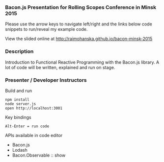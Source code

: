 ### Bacon.js Presentation for Rolling Scopes Conference in Minsk 2015

Please use the arrow keys to navigate left/right and the links below code snippets to run/reveal my example code.

View the slided online at http://raimohanska.github.io/bacon-minsk-2015

### Description

Introduction to Functional Reactive Programming with the Bacon.js library. A lot of code will be written, explained and run on stage.

### Presenter / Developer Instructors

Build and run

    npm install
    node server.js
    open http://localhost:3001

Key bindings

    Alt-Enter = run code

APIs available in code editor

- Bacon.js
- Lodash
- Bacon.Observable :: show
